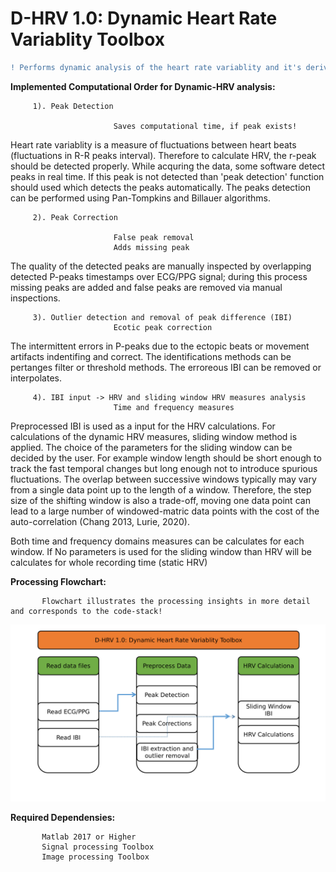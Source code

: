 # D-HRV 1.0: Dynamic Heart Rate Variablity Toolbox
```diff
! Performs dynamic analysis of the heart rate variablity and it's derived measures. 
```
**Implemented Computational Order for Dynamic-HRV analysis:** 


         1). Peak Detection 
                           
                           Saves computational time, if peak exists! 


Heart rate variablity is a measure of fluctuations between heart beats (fluctuations in R-R peaks interval). Therefore to calculate HRV, the r-peak should be detected properly. While acquring the data, some software detect peaks in real time. If this peak is not detected than 'peak detection' function should used which detects the peaks automatically. The peaks detection can be performed using Pan-Tompkins and Billauer algorithms.  

         2). Peak Correction 

                           False peak removal
                           Adds missing peak
                           
The quality of the detected peaks are manually inspected by overlapping detected P-peaks timestamps over ECG/PPG signal; during this process missing peaks are added and false peaks are removed via manual inspections. 
 
         3). Outlier detection and removal of peak difference (IBI) 
                           Ecotic peak correction

The intermittent errors in P-peaks due to the ectopic beats or movement artifacts indentifing and correct. The identifications methods can be pertanges filter or threshold methods. The erroreous IBI can be removed or interpolates.  

         4). IBI input -> HRV and sliding window HRV measures analysis 
                           Time and frequency measures

Preprocessed IBI is used as a input for the HRV calculations. For calculations of the dynamic HRV measures, sliding window method is applied.  The choice of the parameters for the sliding window can be decided by the user. For example  window length should be short enough to track the fast temporal changes but long enough not to introduce spurious fluctuations. The overlap between successive windows typically may vary from a single data point up to the length of a window. Therefore, the step size of the shifting window is also a trade-off, moving one data point can lead to a large number of windowed-matric data points with the cost of the auto-correlation (Chang 2013, Lurie, 2020). <br />

Both time and frequency domains measures can be calculates for each window. If No parameters is used for the sliding window than HRV will be calculates for whole recording time (static HRV)

**Processing Flowchart:**  
                  
           Flowchart illustrates the processing insights in more detail and corresponds to the code-stack!

![alt text](https://github.com/tarachandtaak/Dynamic_HRV/blob/master/SampleData/FlowChartGitHubTemp.jpg?raw=true)

<!---**Tutorial with Sample Data:**

            Let's play with one Sample data and analyze D-HRV ... --->


**Required Dependensies:**

           Matlab 2017 or Higher 
           Signal processing Toolbox
           Image processing Toolbox
